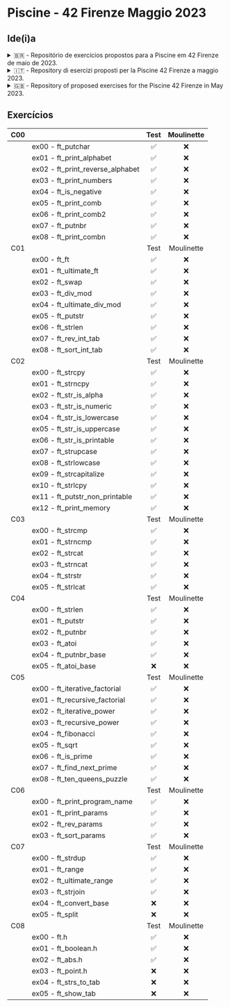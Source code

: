 # Piscine - 42 Firenze Maggio 2023

## Ide(i)a

<details><summary>🇧🇷 - Repositório de exercícios propostos para a Piscine em 42 Firenze de maio de 2023.</summary>
A ideia é de compartilhar conhecimento e aprender a trabalhar com o Github.
Portanto, se encontrar qualquer erro, uma forma melhor de resolver um exercício ou resolver um que ainda não está disponível, sinta-se a vontade para criar uma Issue, enviar um Pull Request ou até mesmo um email.
</details>

<details><summary>🇮🇹 - Repository di esercizi proposti per la Piscine 42 Firenze a maggio 2023.</summary>
L'idea è condividere conoscenza e imparare a lavorare con Github.
Pertanto, se trovi qualsiasi errore, un modo migliore per risolvere un esercizio o vuoi risolverne uno che non è ancora disponibile, sentiti libero di creare un Issue, inviare una Pull Request o persino una email.
</details>

<details><summary>🇬🇧 - Repository of proposed exercises for the Piscine 42 Firenze in May 2023.</summary>
The idea is to share knowledge and learn to work with Github.
So, if you find any errors, a better way to solve an exercise, or want to solve one that is not yet available, feel free to create an Issue, submit a Pull Request, or even send an email.
</details>

## Exercícios

|C00|                                    | Test | Moulinette |
|:-:|------------------------------------|:----:|:----------:|
|   | ex00 - ft_putchar                  | ✅   | ❌         |
|   | ex01 - ft_print_alphabet           | ✅   | ❌         |
|   | ex02 - ft_print_reverse_alphabet   | ✅   | ❌         |
|   | ex03 - ft_print_numbers            | ✅   | ❌         |
|   | ex04 - ft_is_negative              | ✅   | ❌         |
|   | ex05 - ft_print_comb               | ✅   | ❌         |
|   | ex06 - ft_print_comb2              | ✅   | ❌         |
|   | ex07 - ft_putnbr                   | ✅   | ❌         |
|   | ex08 - ft_print_combn              | ✅   | ❌         |
|C01|                                    | Test | Moulinette |
|   | ex00 - ft_ft                       | ✅   | ❌         |
|   | ex01 - ft_ultimate_ft              | ✅   | ❌         |
|   | ex02 - ft_swap                     | ✅   | ❌         |
|   | ex03 - ft_div_mod                  | ✅   | ❌         |
|   | ex04 - ft_ultimate_div_mod         | ✅   | ❌         |
|   | ex05 - ft_putstr                   | ✅   | ❌         |
|   | ex06 - ft_strlen                   | ✅   | ❌         |
|   | ex07 - ft_rev_int_tab              | ✅   | ❌         |
|   | ex08 - ft_sort_int_tab             | ✅   | ❌         |
|C02|                                    | Test | Moulinette |
|   | ex00 - ft_strcpy                   | ✅   | ❌         |
|   | ex01 - ft_strncpy                  | ✅   | ❌         |
|   | ex02 - ft_str_is_alpha             | ✅   | ❌         |
|   | ex03 - ft_str_is_numeric           | ✅   | ❌         |
|   | ex04 - ft_str_is_lowercase         | ✅   | ❌         |
|   | ex05 - ft_str_is_uppercase         | ✅   | ❌         |
|   | ex06 - ft_str_is_printable         | ✅   | ❌         |
|   | ex07 - ft_strupcase                | ✅   | ❌         |
|   | ex08 - ft_strlowcase               | ✅   | ❌         |
|   | ex09 - ft_strcapitalize            | ✅   | ❌         |
|   | ex10 - ft_strlcpy                  | ✅   | ❌         |
|   | ex11 - ft_putstr_non_printable     | ✅   | ❌         |
|   | ex12 - ft_print_memory             | ✅   | ❌         |
|C03|                                    | Test | Moulinette |
|   | ex00 - ft_strcmp                   | ✅   | ❌         |
|   | ex01 - ft_strncmp                  | ✅   | ❌         |
|   | ex02 - ft_strcat                   | ✅   | ❌         |
|   | ex03 - ft_strncat                  | ✅   | ❌         |
|   | ex04 - ft_strstr                   | ✅   | ❌         |
|   | ex05 - ft_strlcat                  | ✅   | ❌         |
|C04|                                    | Test | Moulinette |
|   | ex00 - ft_strlen                   | ✅   | ❌         |
|   | ex01 - ft_putstr                   | ✅   | ❌         |
|   | ex02 - ft_putnbr                   | ✅   | ❌         |
|   | ex03 - ft_atoi                     | ✅   | ❌         |
|   | ex04 - ft_putnbr_base              | ✅   | ❌         |
|   | ex05 - ft_atoi_base                | ❌   | ❌         |
|C05|                                    | Test | Moulinette |
|   | ex00 - ft_iterative_factorial      | ✅   | ❌         |
|   | ex01 - ft_recursive_factorial      | ✅   | ❌         |
|   | ex02 - ft_iterative_power          | ✅   | ❌         |
|   | ex03 - ft_recursive_power          | ✅   | ❌         |
|   | ex04 - ft_fibonacci                | ✅   | ❌         |
|   | ex05 - ft_sqrt                     | ✅   | ❌         |
|   | ex06 - ft_is_prime                 | ✅   | ❌         |
|   | ex07 - ft_find_next_prime          | ✅   | ❌         |
|   | ex08 - ft_ten_queens_puzzle        | ✅   | ❌         |
|C06|                                    | Test | Moulinette |
|   | ex00 - ft_print_program_name       | ✅   | ❌         |
|   | ex01 - ft_print_params             | ✅   | ❌         |
|   | ex02 - ft_rev_params               | ✅   | ❌         |
|   | ex03 - ft_sort_params              | ✅   | ❌         |
|C07|                                    | Test | Moulinette |
|   | ex00 - ft_strdup                   | ✅   | ❌         |
|   | ex01 - ft_range                    | ✅   | ❌         |
|   | ex02 - ft_ultimate_range           | ✅   | ❌         |
|   | ex03 - ft_strjoin                  | ✅   | ❌         |
|   | ex04 - ft_convert_base             | ❌   | ❌         |
|   | ex05 - ft_split                    | ❌   | ❌         |
|C08|                                    | Test | Moulinette |
|   | ex00 - ft.h                        | ✅   | ❌         |
|   | ex01 - ft_boolean.h                | ✅   | ❌         |
|   | ex02 - ft_abs.h                    | ✅   | ❌         |
|   | ex03 - ft_point.h                  | ❌   | ❌         |
|   | ex04 - ft_strs_to_tab              | ❌   | ❌         |
|   | ex05 - ft_show_tab                 | ❌   | ❌         |
